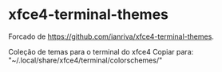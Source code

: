 # xfce4-terminal-themes

Forcado de https://github.com/ianriva/xfce4-terminal-themes.

Coleção de temas para o terminal do xfce4
Copiar para: "~/.local/share/xfce4/terminal/colorschemes/"
